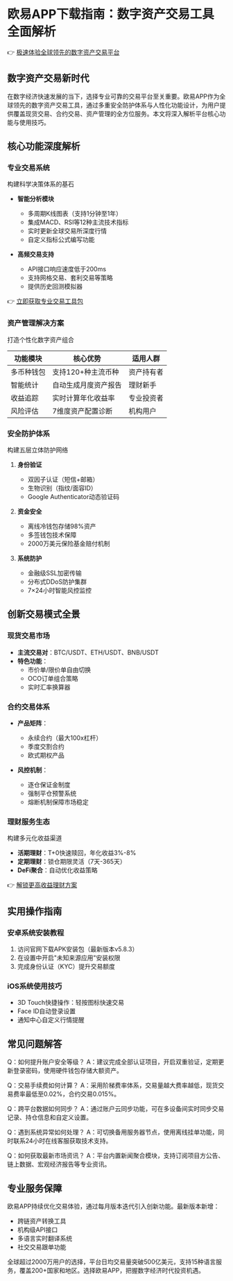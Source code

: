 # 欧易APP下载指南：数字资产交易工具全面解析

👉 [极速体验全球领先的数字资产交易平台](https://bit.ly/okx_welcome)

## 数字资产交易新时代
在数字经济快速发展的当下，选择专业可靠的交易平台至关重要。欧易APP作为全球领先的数字资产交易工具，通过多重安全防护体系与人性化功能设计，为用户提供覆盖现货交易、合约交易、资产管理的全方位服务。本文将深入解析平台核心功能与使用技巧。

## 核心功能深度解析

### 专业交易系统
构建科学决策体系的基石

- **智能分析模块**
  - 多周期K线图表（支持1分钟至1年）
  - 集成MACD、RSI等12种主流技术指标
  - 实时更新全球交易所深度行情
  - 自定义指标公式编写功能

- **高频交易支持**
  - API接口响应速度低于200ms
  - 支持网格交易、套利交易等策略
  - 提供历史回测模拟器

👉 [立即获取专业交易工具包](https://bit.ly/okx_welcome)

### 资产管理解决方案
打造个性化数字资产组合

| 功能模块 | 核心优势 | 适用人群 |
|---------|---------|---------|
| 多币种钱包 | 支持120+种主流币种 | 资产持有者 |
| 智能统计 | 自动生成月度资产报告 | 理财新手 |
| 收益追踪 | 实时计算年化收益率 | 专业投资者 |
| 风险评估 | 7维度资产配置诊断 | 机构用户 |

### 安全防护体系
构建五层立体防护网络

1. **身份验证**
   - 双因子认证（短信+邮箱）
   - 生物识别（指纹/面容ID）
   - Google Authenticator动态验证码

2. **资金安全**
   - 离线冷钱包存储98%资产
   - 多签钱包技术保障
   - 2000万美元保险基金赔付机制

3. **系统防护**
   - 金融级SSL加密传输
   - 分布式DDoS防护集群
   - 7×24小时智能风控监控

## 创新交易模式全景

### 现货交易市场
- **主流交易对**：BTC/USDT、ETH/USDT、BNB/USDT
- **特色功能**：
  - 市价单/限价单自由切换
  - OCO订单组合策略
  - 实时汇率换算器

### 合约交易体系
- **产品矩阵**：
  - 永续合约（最大100x杠杆）
  - 季度交割合约
  - 欧式期权产品

- **风控机制**：
  - 逐仓保证金制度
  - 强制平仓预警系统
  - 熔断机制保障市场稳定

### 理财服务生态
构建多元化收益渠道

- **活期理财**：T+0快速赎回，年化收益3%-8%
- **定期理财**：锁仓期限灵活（7天-365天）
- **DeFi聚合**：自动优化收益策略

👉 [解锁更高收益理财方案](https://bit.ly/okx_welcome)

## 实用操作指南

### 安卓系统安装教程
1. 访问官网下载APK安装包（最新版本v5.8.3）
2. 在设置中开启"未知来源应用"安装权限
3. 完成身份认证（KYC）提升交易额度

### iOS系统使用技巧
- 3D Touch快捷操作：轻按图标快速交易
- Face ID自动登录设置
- 通知中心自定义行情提醒

## 常见问题解答

Q：如何提升账户安全等级？
A：建议完成全部认证项目，开启双重验证，定期更新登录密码，使用硬件钱包存储大额资产。

Q：交易手续费如何计算？
A：采用阶梯费率体系，交易量越大费率越低，现货交易费率最低至0.02%，合约交易0.015%。

Q：跨平台数据如何同步？
A：通过账户云同步功能，可在多设备间实时同步交易记录、持仓信息和自定义设置。

Q：遇到系统异常如何处理？
A：可切换备用服务器节点，使用离线挂单功能，同时联系24小时在线客服获取技术支持。

Q：如何获取最新市场资讯？
A：平台内置新闻聚合模块，支持订阅项目方公告、链上数据、宏观经济报告等专业资讯。

## 专业服务保障
欧易APP持续优化交易体验，通过每月版本迭代引入创新功能。最新版本新增：
- 跨链资产转换工具
- 机构级API接口
- 多语言实时翻译系统
- 社交交易跟单功能

全球超过2000万用户的选择，平台日均交易量突破500亿美元，支持15种语言服务，覆盖200+国家和地区。选择欧易APP，把握数字经济时代投资机遇。